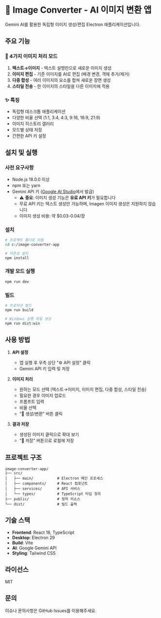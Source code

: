 # 🎨 Image Converter - AI 이미지 변환 앱

Gemini AI를 활용한 독립형 이미지 생성/편집 Electron 애플리케이션입니다.

## 주요 기능

### 🎨 4가지 이미지 처리 모드
1. **텍스트→이미지** - 텍스트 설명만으로 새로운 이미지 생성
2. **이미지 편집** - 기존 이미지를 AI로 편집 (배경 변경, 객체 추가/제거)
3. **다중 합성** - 여러 이미지의 요소를 합쳐 새로운 장면 생성
4. **스타일 전송** - 한 이미지의 스타일을 다른 이미지에 적용

### ✨ 특징
- 독립형 데스크톱 애플리케이션
- 다양한 비율 선택 (1:1, 3:4, 4:3, 9:16, 16:9, 21:9)
- 이미지 히스토리 갤러리
- 모드별 상태 저장
- 간편한 API 키 설정

## 설치 및 실행

### 사전 요구사항
- Node.js 18.0.0 이상
- npm 또는 yarn
- Gemini API 키 ([Google AI Studio](https://aistudio.google.com/app/apikey)에서 발급)
  - ⚠️ **중요**: 이미지 생성 기능은 **유료 API 키**가 필요합니다
  - 무료 API 키는 텍스트 생성만 가능하며, Imagen 이미지 생성은 지원하지 않습니다
  - 이미지 생성 비용: 약 $0.03-0.04/장

### 설치
```bash
# 프로젝트 폴더로 이동
cd c:/image-converter-app

# 의존성 설치
npm install
```

### 개발 모드 실행
```bash
npm run dev
```

### 빌드
```bash
# 프로덕션 빌드
npm run build

# Windows 실행 파일 생성
npm run dist:win
```

## 사용 방법

1. **API 설정**
   - 앱 실행 후 우측 상단 "⚙️ API 설정" 클릭
   - Gemini API 키 입력 및 저장

2. **이미지 처리**
   - 원하는 모드 선택 (텍스트→이미지, 이미지 편집, 다중 합성, 스타일 전송)
   - 필요한 경우 이미지 업로드
   - 프롬프트 입력
   - 비율 선택
   - "🎨 생성/변환" 버튼 클릭

3. **결과 저장**
   - 생성된 이미지 클릭으로 확대 보기
   - "💾 저장" 버튼으로 로컬에 저장

## 프로젝트 구조
```
image-converter-app/
├── src/
│   ├── main/           # Electron 메인 프로세스
│   ├── components/     # React 컴포넌트
│   ├── services/       # API 서비스
│   └── types/          # TypeScript 타입 정의
├── public/             # 정적 리소스
└── dist/               # 빌드 출력
```

## 기술 스택
- **Frontend**: React 18, TypeScript
- **Desktop**: Electron 29
- **Build**: Vite
- **AI**: Google Gemini API
- **Styling**: Tailwind CSS

## 라이선스
MIT

## 문의
이슈나 문의사항은 GitHub Issues를 이용해주세요.